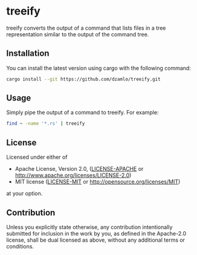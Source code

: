 # treeify

treeify converts the output of a command that lists files in a tree representation similar to the output of the command tree.

## Installation

You can install the latest version using cargo with the following command:
```bash
cargo install --git https://github.com/dzamlo/treeify.git
```

## Usage

Simply pipe the output of a command to treeify. For example:
```bash
find ~ -name '*.rs' | treeify
```

## License

Licensed under either of

 * Apache License, Version 2.0, ([LICENSE-APACHE](LICENSE-APACHE) or http://www.apache.org/licenses/LICENSE-2.0)
 * MIT license ([LICENSE-MIT](LICENSE-MIT) or http://opensource.org/licenses/MIT)

at your option.

## Contribution

Unless you explicitly state otherwise, any contribution intentionally
submitted for inclusion in the work by you, as defined in the Apache-2.0
license, shall be dual licensed as above, without any additional terms or
conditions.
